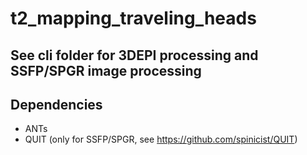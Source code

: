 # t2_mapping_traveling_heads

## See cli folder for 3DEPI processing and SSFP/SPGR image processing

## Dependencies
- ANTs
- QUIT (only for SSFP/SPGR, see https://github.com/spinicist/QUIT)
